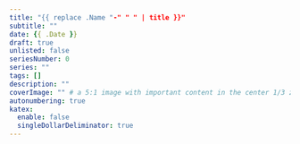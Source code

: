 ```yaml
---
title: "{{ replace .Name "-" " " | title }}"
subtitle: ""
date: {{ .Date }}
draft: true
unlisted: false
seriesNumber: 0
series: ""
tags: []
description: ""
coverImage: "" # a 5:1 image with important content in the center 1/3 zone for best effect
autonumbering: true
katex:
  enable: false
  singleDollarDeliminator: true
---
```

